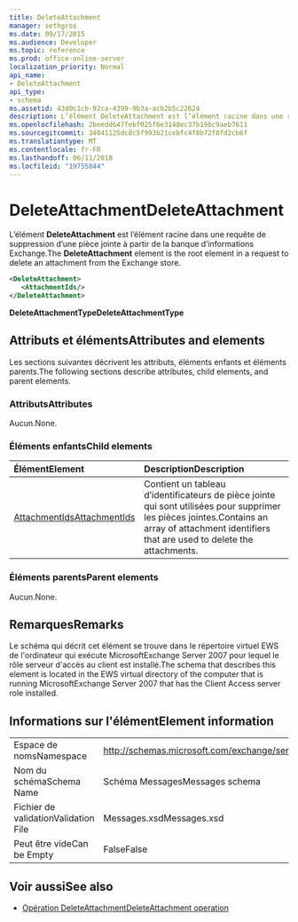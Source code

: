 ```yaml
---
title: DeleteAttachment
manager: sethgros
ms.date: 09/17/2015
ms.audience: Developer
ms.topic: reference
ms.prod: office-online-server
localization_priority: Normal
api_name:
- DeleteAttachment
api_type:
- schema
ms.assetid: 43d0c1cb-92ca-4399-9b3a-acb2b5c22624
description: L’élément DeleteAttachment est l’élément racine dans une requête de suppression d’une pièce jointe à partir de la banque d’informations Exchange.
ms.openlocfilehash: 2beedd647febf025f6e3140ec37b196c9aeb7611
ms.sourcegitcommit: 34041125dc8c5f993b21cebfc4f8b72f0fd2cb6f
ms.translationtype: MT
ms.contentlocale: fr-FR
ms.lasthandoff: 06/11/2018
ms.locfileid: "19755844"
---
```

# <a name="deleteattachment"></a><span data-ttu-id="73fd3-103">DeleteAttachment</span><span class="sxs-lookup"><span data-stu-id="73fd3-103">DeleteAttachment</span></span>

<span data-ttu-id="73fd3-104">L’élément **DeleteAttachment** est l’élément racine dans une requête de suppression d’une pièce jointe à partir de la banque d’informations Exchange.</span><span class="sxs-lookup"><span data-stu-id="73fd3-104">The **DeleteAttachment** element is the root element in a request to delete an attachment from the Exchange store.</span></span> 
  
```xml
<DeleteAttachment>
   <AttachmentIds/>
</DeleteAttachment>
```

<span data-ttu-id="73fd3-105">**DeleteAttachmentType**</span><span class="sxs-lookup"><span data-stu-id="73fd3-105">**DeleteAttachmentType**</span></span>

## <a name="attributes-and-elements"></a><span data-ttu-id="73fd3-106">Attributs et éléments</span><span class="sxs-lookup"><span data-stu-id="73fd3-106">Attributes and elements</span></span>

<span data-ttu-id="73fd3-107">Les sections suivantes décrivent les attributs, éléments enfants et éléments parents.</span><span class="sxs-lookup"><span data-stu-id="73fd3-107">The following sections describe attributes, child elements, and parent elements.</span></span>
  
### <a name="attributes"></a><span data-ttu-id="73fd3-108">Attributs</span><span class="sxs-lookup"><span data-stu-id="73fd3-108">Attributes</span></span>

<span data-ttu-id="73fd3-109">Aucun.</span><span class="sxs-lookup"><span data-stu-id="73fd3-109">None.</span></span>
  
### <a name="child-elements"></a><span data-ttu-id="73fd3-110">Éléments enfants</span><span class="sxs-lookup"><span data-stu-id="73fd3-110">Child elements</span></span>

|<span data-ttu-id="73fd3-111">**Élément**</span><span class="sxs-lookup"><span data-stu-id="73fd3-111">**Element**</span></span>|<span data-ttu-id="73fd3-112">**Description**</span><span class="sxs-lookup"><span data-stu-id="73fd3-112">**Description**</span></span>|
|:-----|:-----|
|[<span data-ttu-id="73fd3-113">AttachmentIds</span><span class="sxs-lookup"><span data-stu-id="73fd3-113">AttachmentIds</span></span>](attachmentids.md) <br/> |<span data-ttu-id="73fd3-114">Contient un tableau d’identificateurs de pièce jointe qui sont utilisées pour supprimer les pièces jointes.</span><span class="sxs-lookup"><span data-stu-id="73fd3-114">Contains an array of attachment identifiers that are used to delete the attachments.</span></span>  <br/> |
   
### <a name="parent-elements"></a><span data-ttu-id="73fd3-115">Éléments parents</span><span class="sxs-lookup"><span data-stu-id="73fd3-115">Parent elements</span></span>

<span data-ttu-id="73fd3-116">Aucun.</span><span class="sxs-lookup"><span data-stu-id="73fd3-116">None.</span></span>
  
## <a name="remarks"></a><span data-ttu-id="73fd3-117">Remarques</span><span class="sxs-lookup"><span data-stu-id="73fd3-117">Remarks</span></span>

<span data-ttu-id="73fd3-118">Le schéma qui décrit cet élément se trouve dans le répertoire virtuel EWS de l'ordinateur qui exécute MicrosoftExchange Server 2007 pour lequel le rôle serveur d'accès au client est installé.</span><span class="sxs-lookup"><span data-stu-id="73fd3-118">The schema that describes this element is located in the EWS virtual directory of the computer that is running MicrosoftExchange Server 2007 that has the Client Access server role installed.</span></span>
  
## <a name="element-information"></a><span data-ttu-id="73fd3-119">Informations sur l'élément</span><span class="sxs-lookup"><span data-stu-id="73fd3-119">Element information</span></span>

|||
|:-----|:-----|
|<span data-ttu-id="73fd3-120">Espace de noms</span><span class="sxs-lookup"><span data-stu-id="73fd3-120">Namespace</span></span>  <br/> |http://schemas.microsoft.com/exchange/services/2006/messages  <br/> |
|<span data-ttu-id="73fd3-121">Nom du schéma</span><span class="sxs-lookup"><span data-stu-id="73fd3-121">Schema Name</span></span>  <br/> |<span data-ttu-id="73fd3-122">Schéma Messages</span><span class="sxs-lookup"><span data-stu-id="73fd3-122">Messages schema</span></span>  <br/> |
|<span data-ttu-id="73fd3-123">Fichier de validation</span><span class="sxs-lookup"><span data-stu-id="73fd3-123">Validation File</span></span>  <br/> |<span data-ttu-id="73fd3-124">Messages.xsd</span><span class="sxs-lookup"><span data-stu-id="73fd3-124">Messages.xsd</span></span>  <br/> |
|<span data-ttu-id="73fd3-125">Peut être vide</span><span class="sxs-lookup"><span data-stu-id="73fd3-125">Can be Empty</span></span>  <br/> |<span data-ttu-id="73fd3-126">False</span><span class="sxs-lookup"><span data-stu-id="73fd3-126">False</span></span>  <br/> |
   
## <a name="see-also"></a><span data-ttu-id="73fd3-127">Voir aussi</span><span class="sxs-lookup"><span data-stu-id="73fd3-127">See also</span></span>

- [<span data-ttu-id="73fd3-128">Opération DeleteAttachment</span><span class="sxs-lookup"><span data-stu-id="73fd3-128">DeleteAttachment operation</span></span>](deleteattachment-operation.md)

